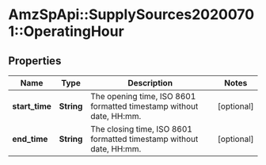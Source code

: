 # AmzSpApi::SupplySources20200701::OperatingHour

## Properties
Name | Type | Description | Notes
------------ | ------------- | ------------- | -------------
**start_time** | **String** | The opening time, ISO 8601 formatted timestamp without date, HH:mm. | [optional] 
**end_time** | **String** | The closing time, ISO 8601 formatted timestamp without date, HH:mm. | [optional] 

